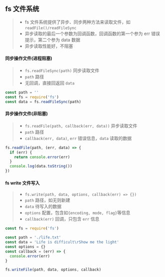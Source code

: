 ## fs 文件系统

> * fs 文件系统提供了异步、同步两种方法来读取文件，如 `readFile()/readFileSync`
> * 异步读取的最后一个参数为回调函数，回调函数的第一个参为 err 错误提示，第二个参为 data 数据
> * 异步读取性能好，不阻塞

#### 同步操作文件(进程阻塞)

> * `fs.readFileSync(path)` 同步读取文件
> * `path` 路径
> * 无回调，直接回返回 `data`

```js
const path = ''
const fs = require('fs')
const data = fs.readFileSync(path)
```

#### 异步操作文件(非阻塞)

> * `fs.readFile(path, callback(err, data))` 异步读取文件
> * `path` 路径
> * `callback(err, data)`, `err` 错误信息，`data` 读取的数据

```js
fs.readFile(path, (err, data) => {
  if (err) {
    return console.error(err)
  }
  console.log(data.toString())
})
````

#### fs write 文件写入

> * `fs.write(path, data, options, callback(err) => {})`
> * `path` 路径，如无则新建
> * `data` 待写入的数据
> * `options` 配置，包含如`{encoding, mode, flag}`等信息
> * `callback(err)` 回调，只包含 `err` 信息

```js
const fs = require('fs')

const path = './life.txt'
const data = 'Life is difficult\rShow me the light'
const options = {}
const callback = (err) => {
  console.error(err)
}

fs.writeFile(path, data, options, callback)
```

